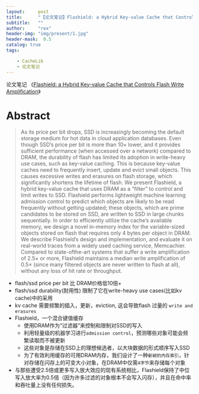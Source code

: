 ```yaml
---
layout:     post
title:      "【论文笔记】Flashield: a Hybrid Key-value Cache that Controls Flash Write Amplification"
subtitle:   ""
author:     "rex"
header-img: "img/present/1.jpg"
header-mask:  0.5
catalog: true
tags:

    - CacheLib
    - 论文笔记
---
```


论文笔记 《[Flashield: a Hybrid Key-value Cache that Controls Flash Write Amplification](https://www.usenix.org/system/files/nsdi19spring_eisenman_prepub.pdf)》

# Abstract
> As its price per bit drops, SSD is increasingly becoming the default storage medium for hot data in cloud application databases. Even though SSD’s price per bit is more than 10× lower, and it provides sufficient performance (when accessed over a network) compared to DRAM, the durability of flash has limited its adoption in write-heavy use cases, such as key-value caching. This is because key-value caches need to frequently insert, update and evict small objects. This causes excessive writes and erasures on flash storage, which significantly shortens the lifetime of flash. We present Flashield, a hybrid key-value cache that uses DRAM as a “filter” to control and limit writes to SSD. Flashield performs lightweight machine learning admission control to predict which objects are likely to be read frequently without getting updated; these objects, which are prime candidates to be stored on SSD, are written to SSD in large chunks sequentially. In order to efficiently utilize the cache’s available memory, we design a novel in-memory index for the variable-sized objects stored on flash that requires only 4 bytes per object in DRAM. We describe Flashield’s design and implementation, and evaluate it on real-world traces from a widely used caching service, Memcachier. Compared to state-ofthe-art systems that suffer a write amplification of 2.5× or more, Flashield maintains a median write amplification of 0.5× (since many filtered objects are never written to flash at all), without any loss of hit rate or throughput.

* flash/ssd price per bit 比 DRAM价格低10倍+
* flash/ssd  durability(耐用性) 限制了它在write-heavy use cases(比如kv cache)中的采用
* kv cache 需要频繁的插入，更新，eviction, 这会导致flash 过量的 `write and erasures`
* Flashield，一个混合键值缓存
  * 使用DRAM作为“过滤器”来控制和限制对SSD的写入
  * 利用轻量级的机器学习进行`admission control`，预测哪些对象可能会频繁读取而不被更新
  * 这些对象是存储在SSD上的理想候选者，以大块数据的形式顺序写入SSD
  * 为了有效利用缓存的可用DRAM内存，我们设计了一种`新颖的内存索引`，针对存储在闪存上的可变大小对象，在DRAM中仅需`4字节`来存储每个对象
* 与那些遭受2.5倍或更多写入放大效应的现有系统相比，Flashield保持了中位写入放大率为0.5倍（因为许多过滤的对象根本不会写入闪存），并且在命中率和吞吐量上没有任何损失。